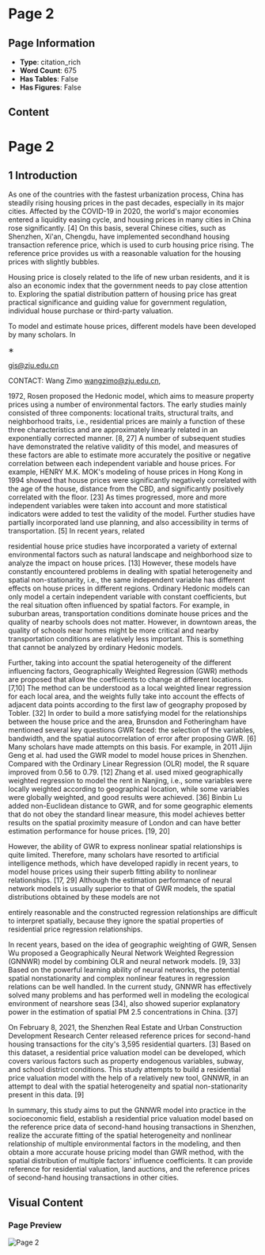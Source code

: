 # Page 2

## Page Information

- **Type**: citation_rich
- **Word Count**: 675
- **Has Tables**: False
- **Has Figures**: False

## Content

# Page 2

## 1 Introduction

As one of the countries with the fastest urbanization process, China has steadily rising housing prices in the past decades, especially in its major cities. Affected by the COVID-19 in 2020, the world's major economies entered a liquidity easing cycle, and housing prices in many cities in China rose significantly. [4] On this basis, several Chinese cities, such as Shenzhen, Xi'an, Chengdu, have implemented secondhand housing transaction reference price, which is used to curb housing price rising. The reference price provides us with a reasonable valuation for the housing prices with slightly bubbles.

Housing price is closely related to the life of new urban residents, and it is also an economic index that the government needs to pay close attention to. Exploring the spatial distribution pattern of housing price has great practical significance and guiding value for government regulation, individual house purchase or third-party valuation.

To model and estimate house prices, different models have been developed by many scholars. In

∗

gis@zju.edu.cn

CONTACT: Wang Zimo wangzimo@zju.edu.cn,

1972, Rosen proposed the Hedonic model, which aims to measure property prices using a number of environmental factors. The early studies mainly consisted of three components: locational traits, structural traits, and neighborhood traits, i.e., residential prices are mainly a function of these three characteristics and are approximately linearly related in an exponentially corrected manner. [8, 27] A number of subsequent studies have demonstrated the relative validity of this model, and measures of these factors are able to estimate more accurately the positive or negative correlation between each independent variable and house prices. For example, HENRY M.K. MOK's modeling of house prices in Hong Kong in 1994 showed that house prices were significantly negatively correlated with the age of the house, distance from the CBD, and significantly positively correlated with the floor. [23] As times progressed, more and more independent variables were taken into account and more statistical indicators were added to test the validity of the model. Further studies have partially incorporated land use planning, and also accessibility in terms of transportation. [5] In recent years, related

residential house price studies have incorporated a variety of external environmental factors such as natural landscape and neighborhood size to analyze the impact on house prices. [13] However, these models have constantly encountered problems in dealing with spatial heterogeneity and spatial non-stationarity, i.e., the same independent variable has different effects on house prices in different regions. Ordinary Hedonic models can only model a certain independent variable with constant coefficients, but the real situation often influenced by spatial factors. For example, in suburban areas, transportation conditions dominate house prices and the quality of nearby schools does not matter. However, in downtown areas, the quality of schools near homes might be more critical and nearby transportation conditions are relatively less important. This is something that cannot be analyzed by ordinary Hedonic models.

Further, taking into account the spatial heterogeneity of the different influencing factors, Geographically Weighted Regression (GWR) methods are proposed that allow the coefficients to change at different locations. [7,10] The method can be understood as a local weighted linear regression for each local area, and the weights fully take into account the effects of adjacent data points according to the first law of geography proposed by Tobler. [32] In order to build a more satisfying model for the relationships between the house price and the area, Brunsdon and Fotheringham have mentioned several key questions GWR faced: the selection of the variables, bandwidth, and the spatial autocorrelation of error after proposing GWR. [6] Many scholars have made attempts on this basis. For example, in 2011 Jijin Geng et al. had used the GWR model to model house prices in Shenzhen. Compared with the Ordinary Linear Regression (OLR) model, the R square improved from 0.56 to 0.79. [12] Zhang et al. used mixed geographically weighted regression to model the rent in Nanjing, i.e., some variables were locally weighted according to geographical location, while some variables were globally weighted, and good results were achieved. [36] Binbin Lu added non-Euclidean distance to GWR, and for some geographic elements that do not obey the standard linear measure, this model achieves better results on the spatial proximity measure of London and can have better estimation performance for house prices. [19, 20]

However, the ability of GWR to express nonlinear spatial relationships is quite limited. Therefore, many scholars have resorted to artificial intelligence methods, which have developed rapidly in recent years, to model house prices using their superb fitting ability to nonlinear relationships. [17, 29] Although the estimation performance of neural network models is usually superior to that of GWR models, the spatial distributions obtained by these models are not

entirely reasonable and the constructed regression relationships are difficult to interpret spatially, because they ignore the spatial properties of residential price regression relationships.

In recent years, based on the idea of geographic weighting of GWR, Sensen Wu proposed a Geographically Neural Network Weighted Regression (GNNWR) model by combining OLR and neural network models. [9, 33] Based on the powerful learning ability of neural networks, the potential spatial nonstationarity and complex nonlinear features in regression relations can be well handled. In the current study, GNNWR has effectively solved many problems and has performed well in modeling the ecological environment of nearshore seas [34], also showed superior explanatory power in the estimation of spatial PM 2.5 concentrations in China. [37]

On February 8, 2021, the Shenzhen Real Estate and Urban Construction Development Research Center released reference prices for second-hand housing transactions for the city's 3,595 residential quarters. [3] Based on this dataset, a residential price valuation model can be developed, which covers various factors such as property endogenous variables, subway, and school district conditions. This study attempts to build a residential price valuation model with the help of a relatively new tool, GNNWR, in an attempt to deal with the spatial heterogeneity and spatial non-stationarity present in this data. [9]

In summary, this study aims to put the GNNWR model into practice in the socioeconomic field, establish a residential price valuation model based on the reference price data of second-hand housing transactions in Shenzhen, realize the accurate fitting of the spatial heterogeneity and nonlinear relationship of multiple environmental factors in the modeling, and then obtain a more accurate house pricing model than GWR method, with the spatial distribution of multiple factors' influence coefficients. It can provide reference for residential valuation, land auctions, and the reference prices of second-hand housing transactions in other cities.

## Visual Content

### Page Preview

![Page 2](/projects/llms/images/2202.04358v1_page_2.png)
